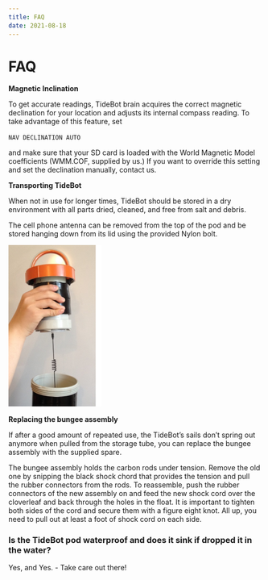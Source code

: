 ```yaml
---
title: FAQ
date: 2021-08-18
---
```


# FAQ

**Magnetic Inclination**

To get accurate readings, TideBot brain acquires the correct magnetic declination for your location and adjusts its internal compass reading. To take advantage of this feature, set

`NAV DECLINATION AUTO`

and make sure that your SD card is loaded with the World Magnetic Model coefficients (WMM.COF, supplied by us.) If you want to override this setting and set the declination manually, contact us.

**Transporting TideBot**

When not in use for longer times, TideBot should be stored in a dry environment with all parts dried, cleaned, and free from salt and debris.

The cell phone antenna can be removed from the top of the pod and be stored hanging down from its lid using the provided Nylon bolt.

<img src="../../../assets/images/gwAsBYjn2S3l4fYCb0Pt__32HaO1rdvSzw.png" alt="" width="185px" height="319.16px" />

**Replacing the bungee assembly**

If after a good amount of repeated use, the TideBot’s sails don’t spring out anymore when pulled from the storage tube, you can replace the bungee assembly with the supplied spare.

The bungee assembly holds the carbon rods under tension. Remove the old one by snipping the black shock chord that provides the tension and pull the rubber connectors from the rods. To reassemble, push the rubber connectors of the new assembly on and feed the new shock cord over the cloverleaf and back through the holes in the float. It is important to tighten both sides of the cord and secure them with a figure eight knot. All up, you need to pull out at least a foot of shock cord on each side.

### **Is the TideBot pod waterproof and does it sink if dropped it in the water?**

Yes, and Yes. - Take care out there!

